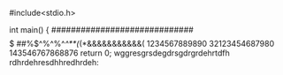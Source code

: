 #include<stdio.h>

int main()
{
  #############################
  $$$$$$$$$$$$$$$$$$$$$$$$$$$$$
  ##%$^%^%^*^**(*(*&&&&&&&&&&&(
  1234567889890
  32123454687980
  143546767868876
  return 0;
wggresgrsdegdrsgdrgrdehrtdfh
rdhrdehresdhhredhrdeh:
